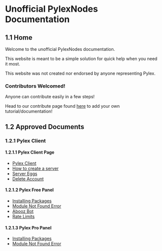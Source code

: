 # Unofficial PylexNodes Documentation

## 1.1 Home
Welcome to the unofficial PylexNodes documentation.

This website is meant to be a simple solution for quick help when you need it most.

This website was not created nor endorsed by anyone representing Pylex.

### Contributors Welcomed!

Anyone can contribute easily in a few steps!

Head to our contribute page found [here](https://docs.coopr.tech/contribute/) to add your own tutorial/documentation!

## 1.2 Approved Documents

### 1.2.1 Pylex Client

#### 1.2.1.1 Pylex Client Page
- [Pylex Client](https://docs.coopr.tech/docs/PylexClient)
- [How to create a server](https://docs.coopr.tech/docs/CreateServer)
- [Server Eggs](https://docs.coopr.tech/docs/Egg)
- [Delete Account](https://docs.coopr.tech/docs/DeleteAccount)

#### 1.2.1.2 Pylex Free Panel
- [Installing Packages](https://docs.coopr.tech/docs/Packages)
- [Module Not Found Error](https://docs.coopr.tech/docs/ModuleNotFound)
- [Abooz Bot](https://docs.coopr.tech/docs/Abooz)
- [Rate Limits](https://docs.coopr.tech/docs/RateLimits)

#### 1.2.1.3 Pylex Pro Panel
- [Installing Packages](https://docs.coopr.tech/docs/Packages)
- [Module Not Found Error](https://docs.coopr.tech/docs/ModuleNotFound)





